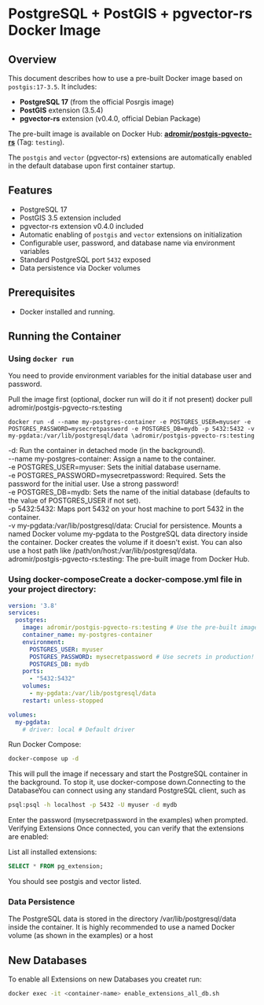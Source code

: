 # PostgreSQL + PostGIS + pgvector-rs Docker Image

## Overview

This document describes how to use a pre-built Docker image based on `postgis:17-3.5`. It includes:

* **PostgreSQL 17** (from the official Posrgis image)
* **PostGIS** extension (3.5.4)
* **pgvector-rs** extension (v0.4.0, official Debian Package)

The pre-built image is available on Docker Hub: **[adromir/postgis-pgvecto-rs](https://hub.docker.com/repository/docker/adromir/postgis-pgvecto-rs/general)** (Tag: `testing`).

The `postgis` and `vector` (pgvector-rs) extensions are automatically enabled in the default database upon first container startup.

## Features

* PostgreSQL 17
* PostGIS 3.5 extension included
* pgvector-rs extension v0.4.0 included
* Automatic enabling of `postgis` and `vector` extensions on initialization
* Configurable user, password, and database name via environment variables
* Standard PostgreSQL port `5432` exposed
* Data persistence via Docker volumes

## Prerequisites

* Docker installed and running.

## Running the Container

### Using `docker run`

You need to provide environment variables for the initial database user and password.

Pull the image first (optional, docker run will do it if not present)
docker pull adromir/postgis-pgvecto-rs:testing

```docker run -d --name my-postgres-container -e POSTGRES_USER=myuser -e POSTGRES_PASSWORD=mysecretpassword -e POSTGRES_DB=mydb -p 5432:5432 -v my-pgdata:/var/lib/postgresql/data \adromir/postgis-pgvecto-rs:testing ```
  
-d: Run the container in detached mode (in the background).\
--name my-postgres-container: Assign a name to the container.\
-e POSTGRES_USER=myuser: Sets the initial database username.\
-e POSTGRES_PASSWORD=mysecretpassword: Required. Sets the password for the initial user. Use a strong password!\
-e POSTGRES_DB=mydb: Sets the name of the initial database (defaults to the value of POSTGRES_USER if not set).\
-p 5432:5432: Maps port 5432 on your host machine to port 5432 in the container.\
-v my-pgdata:/var/lib/postgresql/data: Crucial for persistence. Mounts a named Docker volume my-pgdata to the PostgreSQL data directory inside the container. Docker creates the volume if it doesn't exist. You can also use a host path like /path/on/host:/var/lib/postgresql/data.\
adromir/postgis-pgvecto-rs:testing: The pre-built image from Docker Hub.

### Using docker-composeCreate a docker-compose.yml file in your project directory:
```yaml
version: '3.8'
services:
  postgres:
    image: adromir/postgis-pgvecto-rs:testing # Use the pre-built image from Docker Hub
    container_name: my-postgres-container
    environment:
      POSTGRES_USER: myuser
      POSTGRES_PASSWORD: mysecretpassword # Use secrets in production!
      POSTGRES_DB: mydb
    ports:
      - "5432:5432"
    volumes:
      - my-pgdata:/var/lib/postgresql/data
    restart: unless-stopped

volumes:
  my-pgdata:
    # driver: local # Default driver
```
Run Docker Compose:
```bash
docker-compose up -d
```

This will pull the image if necessary and start the PostgreSQL container in the background. To stop it, use docker-compose down.Connecting to the DatabaseYou can connect using any standard PostgreSQL client, such as

```bash
psql:psql -h localhost -p 5432 -U myuser -d mydb
```

Enter the password (mysecretpassword in the examples) when prompted.
Verifying Extensions Once connected, you can verify that the extensions are enabled:

List all installed extensions:

```sql
SELECT * FROM pg_extension;
```

You should see postgis and vector listed. 
### Data Persistence
The PostgreSQL data is stored in the directory /var/lib/postgresql/data inside the container. It is highly recommended to use a named Docker volume (as shown in the examples) or a host

## New Databases
To enable all Extensions on new Databases you createt run:
```bash
docker exec -it <container-name> enable_extensions_all_db.sh
```